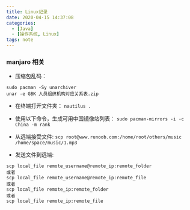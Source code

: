 ```yaml
---
title: Linux记录
date: 2020-04-15 14:37:08
categories:
  - [Java]
  - [操作系统, Linux]
tags: note
---
```


### manjaro 相关

- 压缩包乱码：

```
sudo pacman -Sy unarchiver
unar -e GBK 人员组织机构对应关系表.zip
```

- 在终端打开文件夹：
  `nautilus .`

- 使用以下命令，生成可用中国镜像站列表：
  `sudo pacman-mirrors -i -c China -m rank`

- 从远端接受文件:
  `scp root@www.runoob.com:/home/root/others/music /home/space/music/1.mp3`

- 发送文件到远端:

```
scp local_file remote_username@remote_ip:remote_folder
或者
scp local_file remote_username@remote_ip:remote_file
或者
scp local_file remote_ip:remote_folder
或者
scp local_file remote_ip:remote_file
```
